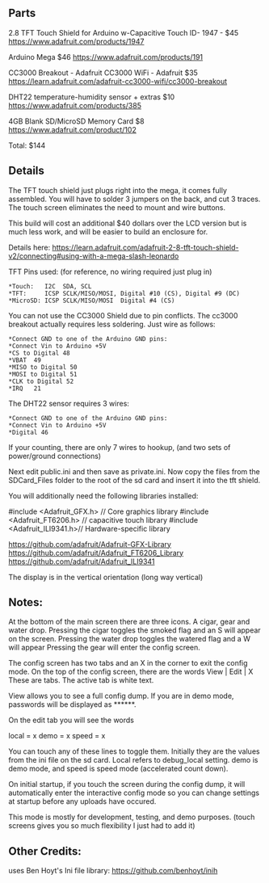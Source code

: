 
Parts
------------------------

2.8 TFT Touch Shield for Arduino w-Capacitive Touch ID- 1947 - $45 
https://www.adafruit.com/products/1947

Arduino Mega $46
https://www.adafruit.com/products/191

CC3000 Breakout - Adafruit CC3000 WiFi - Adafruit $35
https://learn.adafruit.com/adafruit-cc3000-wifi/cc3000-breakout

DHT22 temperature-humidity sensor + extras $10
https://www.adafruit.com/products/385

4GB Blank SD/MicroSD Memory Card $8
https://www.adafruit.com/product/102

Total: $144 


Details
------------------------
The TFT touch shield just plugs right into the mega, it comes fully
assembled. You will have to solder 3 jumpers on the back, and cut 3
traces. The touch screen eliminates the need to mount and wire buttons. 

This build will cost an additional $40 dollars over the LCD version
but is much less work, and will be easier to build an enclosure for.

Details here:
https://learn.adafruit.com/adafruit-2-8-tft-touch-shield-v2/connecting#using-with-a-mega-slash-leonardo

TFT Pins used: (for reference, no wiring required just plug in)

    *Touch:   I2C  SDA, SCL 
    *TFT:     ICSP SCLK/MISO/MOSI, Digital #10 (CS), Digital #9 (DC)
    *MicroSD: ICSP SCLK/MISO/MOSI  Digital #4 (CS)

You can not use the CC3000 Shield due to pin conflicts. The cc3000 breakout
actually requires less soldering. Just wire as follows:

    *Connect GND to one of the Arduino GND pins:
    *Connect Vin to Arduino +5V
    *CS to Digital 48
    *VBAT  49
    *MISO to Digital 50
    *MOSI to Digital 51
    *CLK to Digital 52
    *IRQ   21  

The DHT22 sensor requires 3 wires:

    *Connect GND to one of the Arduino GND pins:
    *Connect Vin to Arduino +5V
    *Digital 46

If your counting, there are only 7 wires to hookup, (and
two sets of power/ground connections)

Next edit public.ini and then save as private.ini. 
Now copy the files from the SDCard_Files folder
to the root of the sd card and insert it into the tft shield.

You will additionally need the following libraries installed:

#include <Adafruit_GFX.h>    // Core graphics library
#include <Adafruit_FT6206.h> // capacitive touch library
#include <Adafruit_ILI9341.h>// Hardware-specific library 

https://github.com/adafruit/Adafruit-GFX-Library
https://github.com/adafruit/Adafruit_FT6206_Library
https://github.com/adafruit/Adafruit_ILI9341

The display is in the vertical orientation (long way vertical)


Notes:
------------------------------

At the bottom of the main screen there are three icons. A cigar, gear and water drop.
Pressing the cigar toggles the smoked flag and an S will appear on the screen.
Pressing the water drop toggles the watered flag and a W will appear
Pressing the gear will enter the config screen.

The config screen has two tabs and an X in the corner to exit the config mode.
On the top of the config screen, there are the words View | Edit | X
These are tabs. The active tab is white text.

View allows you to see a full config dump. If you are in demo mode, passwords will
be displayed as ******.

On the edit tab you will see the words

local = x
demo  = x
speed = x

You can touch any of these lines to toggle them. Initially they are the values from the 
ini file on the sd card. Local refers to debug_local setting. demo is demo mode, and
speed is speed mode (accelerated count down).

On initial startup, if you touch the screen during the config dump, it will automatically enter
the interactive config mode so you can change settings at startup before any uploads have occured.

This mode is mostly for development, testing, and demo purposes. (touch screens gives you so much
flexibility I just had to add it)


Other Credits:
------------------------------

uses Ben Hoyt's Ini file library: 
  https://github.com/benhoyt/inih


